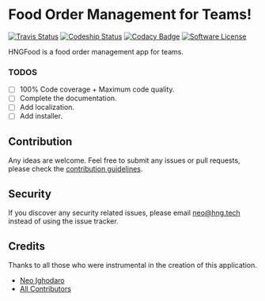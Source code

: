 # Food Order Management for Teams!

[![Travis Status][badge_build]][link-travis]
[![Codeship Status][badge_codeship]][link-codeship]
[![Codacy Badge][badge_codacy]][link-codacy]
[![Software License][badge_license]](LICENSE.md)

HNGFood is a food order management app for teams.

### TODOS
- [ ] 100% Code coverage + Maximum code quality.
- [ ] Complete the documentation.
- [ ] Add localization.
- [ ] Add installer.

## Contribution
Any ideas are welcome. Feel free to submit any issues or pull requests, please check the [contribution guidelines](contributing.md).

## Security
If you discover any security related issues, please email neo@hng.tech instead of using the issue tracker.

## Credits
Thanks to all those who were instrumental in the creation of this application.
- [Neo Ighodaro][link-author]
- [All Contributors][link-contributors]

[badge_build]:           https://travis-ci.org/neoighodaro/hngfood.svg
[badge_codeship]:        https://codeship.com/projects/86128440-51ea-0134-1c4d-325cd45b0ee2/status
[badge_codacy]:          https://api.codacy.com/project/badge/Grade/273c130d0b674f71b6fed7cb00a12a6e
[badge_license]:         https://img.shields.io/badge/license-MIT-brightgreen.svg

[link-travis]:           https://travis-ci.org/neoighodaro/hngfood
[link-codeship]:         https://codeship.com/projects/171407
[link-codacy]:           https://www.codacy.com/app/neo_2/hngfood?utm_source=github.com&amp;utm_medium=referral&amp;utm_content=neoighodaro/hngfood&amp;utm_campaign=Badge_Grade
[link-author]:           http://neoighodaro.com
[link-contributors]:     https://github.com/neoighodaro/hngfood/graphs/contributors
